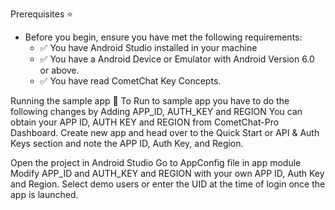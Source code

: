 Prerequisites ⭐
- Before you begin, ensure you have met the following requirements:
  - ✅   You have Android Studio installed in your machine
  - ✅   You have a Android Device or Emulator with Android Version 6.0 or above.
  - ✅   You have read CometChat Key Concepts.

Running the sample app 🚀
To Run to sample app you have to do the following changes by Adding APP_ID, AUTH_KEY and REGION
You can obtain your APP ID, AUTH KEY and REGION from CometChat-Pro Dashboard. Create new app and head over to the Quick Start or API & Auth Keys section and note the APP ID, Auth Key, and Region.

Open the project in Android Studio
Go to AppConfig file in app module
Modify APP_ID and AUTH_KEY and REGION with your own APP ID, Auth Key and Region.
Select demo users or enter the UID at the time of login once the app is launched.
